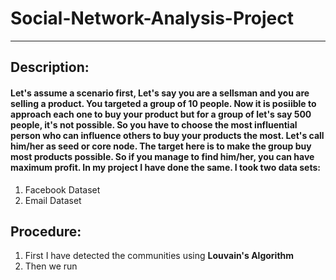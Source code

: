 # Social-Network-Analysis-Project
---
## Description:
#### Let's assume a scenario first, Let's say you are a sellsman and you are selling a product. You targeted a group of 10 people. Now it is posiible to approach each one to buy your product but for a group of let's say 500 people, it's not possible. So you have to choose the most influential person who can influence others to buy your products the most. Let's call him/her as seed or core node. The target here is to make the group buy most products possible. So if you manage to find him/her, you can have maximum profit. In my project I have done the same. I took two data sets:
1. Facebook Dataset
2. Email Dataset

## Procedure:
1. First I have detected the communities using **Louvain's Algorithm**
2. Then we run
